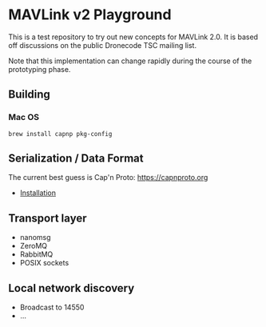 # MAVLink v2 Playground

This is a test repository to try out new concepts for MAVLink 2.0. It is based off discussions on the public Dronecode TSC mailing list.

Note that this implementation can change rapidly during the course of the prototyping phase.

## Building

### Mac OS

  ```
  brew install capnp pkg-config
  ```

## Serialization / Data Format

The current best guess is Cap'n Proto: https://capnproto.org
  * [Installation](https://capnproto.org/install.html)

## Transport layer

  * nanomsg
  * ZeroMQ
  * RabbitMQ
  * POSIX sockets

## Local network discovery

  * Broadcast to 14550
  * ...
